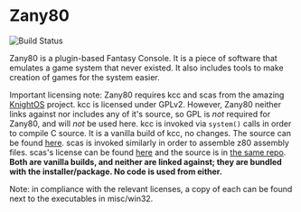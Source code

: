 # Zany80

![Build Status](https://travis-ci.org/Zany80/Zany80.svg?branch=architecture_rewrite "Build status from Travis CI")

Zany80 is a plugin-based Fantasy Console. It is a piece of software that emulates a game system that never existed. It also includes tools to make creation of games for the system easier.

Important licensing note: Zany80 requires kcc and scas from the amazing
[KnightOS](https://github.com/KnightOS) project. kcc is licensed under GPLv2.
However, Zany80 neither links against nor includes any of it's source, so GPL is
*not* required for Zany80, and will *not* be used here. kcc is invoked via
`system()` calls in order to compile C source. It is a vanilla build of kcc, no
changes. The source can be found [here](https://github.com/knightos/kcc). scas
is invoked similarly in order to assemble z80 assembly files. scas's license can
be found [here](https://github.com/KnightOS/scas/blob/master/LICENSE) and the
source is in [the same repo](https://github.com/KnightOS/scas). **Both are
vanilla builds, and neither are linked against; they are bundled with the
installer/package. No code is used from either.**

Note: in compliance with the relevant licenses, a copy of each can be found next
to the executables in misc/win32.

